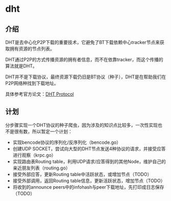 # dht

## 介绍

DHT是去中心化P2P下载的重要技术，它避免了BT下载依赖中心tracker节点来获取拥有资源的节点列表。

DHT通过P2P的方式传播资源的拥有者信息，而不在依靠tracker，而这个传播的算法就是DHT。

DHT并不是下载协议，最终资源下载仍旧是BT协议（种子），DHT是在帮助我们在P2P网络种找到下载地址。

具体参考官方论文：[DHT Protocol](http://www.bittorrent.org/beps/bep_0005.html)

## 计划

分步骤实现一个DHT协议的种子爬虫，因为涉及的知识点比较多，一次性实现也不是很有数，所以暂定一个计划：

* 实现bencode协议的序列化/反序列化（bencode.go）
* 创建UDP SOCKET，尝试向大型的DHT节点发送4种协议的请求，并接受应答进行观察（krpc.go）
* 实现路由表Routing table，利用UDP请求/应答得到的其他Node，维护自己的亲近朋友列表（routing.go）
* 接受外部应答，更新Routing table中活跃状态，或增加节点（TODO）
* 接受外部调用，返回Routing table信息，更新活跃状态，增加节点（TODO）
* 将收到的announce peers中的infohash与peer下载地址，先打印成日志保存（TODO）

